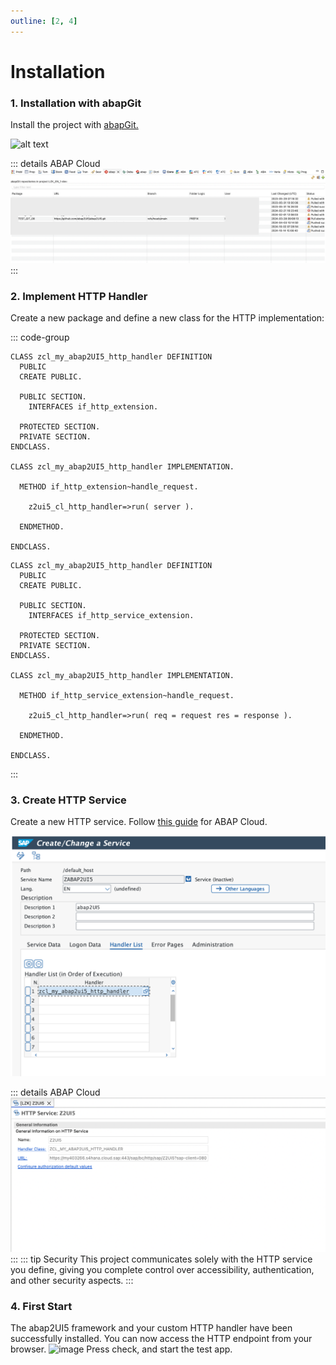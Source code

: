 ```yaml
---
outline: [2, 4]
---
```


# Installation

### 1. Installation with abapGit

Install the project with [abapGit.](https://abapgit.org)

![alt text](image.png)

::: details ABAP Cloud
![alt text](image-4.png)
:::


### 2. Implement HTTP Handler
Create a new package and define a new class for the HTTP implementation:

::: code-group

```abap [ABAP]
CLASS zcl_my_abap2UI5_http_handler DEFINITION
  PUBLIC
  CREATE PUBLIC.

  PUBLIC SECTION.
    INTERFACES if_http_extension.

  PROTECTED SECTION.
  PRIVATE SECTION.
ENDCLASS.

CLASS zcl_my_abap2UI5_http_handler IMPLEMENTATION.

  METHOD if_http_extension~handle_request.

    z2ui5_cl_http_handler=>run( server ).

  ENDMETHOD.

ENDCLASS.
```

```abap [ABAP Cloud]
CLASS zcl_my_abap2UI5_http_handler DEFINITION
  PUBLIC
  CREATE PUBLIC.

  PUBLIC SECTION.
    INTERFACES if_http_service_extension.

  PROTECTED SECTION.
  PRIVATE SECTION.
ENDCLASS.

CLASS zcl_my_abap2UI5_http_handler IMPLEMENTATION.

  METHOD if_http_service_extension~handle_request.

    z2ui5_cl_http_handler=>run( req = request res = response ).

  ENDMETHOD.

ENDCLASS.
```
:::

### 3. Create HTTP Service
Create a new HTTP service. Follow [this guide](https://developers.sap.com/tutorials/abap-environment-create-http-service..html) for ABAP Cloud.

![alt text](image-5.png)

::: details ABAP Cloud
![alt text](image-20.png)
:::
::: tip Security
This project communicates solely with the HTTP service you define, giving you complete control over accessibility, authentication, and other security aspects.
:::

### 4. First Start
The abap2UI5 framework and your custom HTTP handler have been successfully installed. You can now access the HTTP endpoint from your browser.
<img width="800" alt="image" src="https://github.com/user-attachments/assets/c8962298-068d-4efb-a853-c44a9b9cda56">
Press check, and start the test app.



